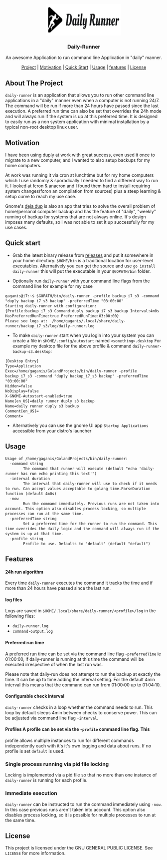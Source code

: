 
<div align="center">
    <img src="./images/logo.png" alt="Logo" width="240" height="100">
  </a>

  <h3 align="center">Daily-Runner</h3>

  <p align="center">
    An awesome Application to run command line Application in "daily" manner.
  </p>
   
   [Project](#project) | [Motivation](#motivation) | [Quick Start](#start) | [Usage](#usage) | [features](#features) | [License](#license)

  
</div>

<a name='project'></a>
## About The Project 
`daily-runner` is an application that allows you to run other command line
applications in a "daily" manner even when a computer is not running 24/7. The
command will be run if more than 24 hours have passed since the last execution.
A preferred run time can also be set that overrides the 24h mode and will
always run if the system is up at this preferred time. It is designed to easily
run as a non system application with minimal installation by a typical non-root
desktop linux user.

<a name='motivation'></a>
## Motivation

I have been using [duply](https://duply.net/index.php/Main_Page) at work with
great success, even used it once to migrate to a new computer, and I wanted to
also setup backups for my home computers. 

At work was running it via cron at lunchtime but for my home computers which I
use randomly & sporadically I needed to find a different way to run it. I
looked at fcron & anacron and I found them hard to install requiring system
changes(fcron an compilation from sources) plus a steep learning & setup curve
to reach my use case. 

Gnome's [deja dup](https://wiki.gnome.org/Apps/DejaDup) is also an app that
tries to solve the overall problem of home/personal computer backup and has the
feature of "daily", "weekly" running of backup for systems that are not always
online.  It's design imposes many defaults, so I was not able to set it up
successfully for my use cases. 


<a name='start'></a>
## Quick start

* Grab the latest binary release from
  [releases](https://github.com/gaganis/daily-runner/releases) and put it
somewhere in your home directory. `$HOME/bin` is a traditional location for
user-level executables. Alternatively you can get the source and use `go install
daily-runner` this will put the executable in your `$GOPATH/bin` folder.

* Optionally run `daily-runner` with your command line flags from the command
  line for example for my case

```
gaganis@i7:~$ $GOPATH/bin/daily-runner -profile backup_i7_s3 -command "duply backup_i7_s3 backup" -preferredTime "03:00:00" 
Starting daily-runner with configuration:
{Profile:backup_i7_s3 Command:duply backup_i7_s3 backup Interval:4m0s HasPreferredRunTime:true PreferredRunTime:03:00:00}
Please see logs at:  /home/gaganis/.local/share/daily-runner/backup_i7_s3/log/daily-runner.log
```

* To make `daily-runner` start when you login into your system you can create a
  file in `$HOME/.config/autostart` named `<something>.desktop` For example my
desktop file for the above profile & command `daily-runner-backup-s3.desktop`:

``` 
[Desktop Entry]
Type=Application
Exec=/home/gaganis/GolandProjects/bin/daily-runner -profile backup_i7_s3 -command "duply backup_i7_s3 backup" -preferredTime "03:00:00" 
Hidden=false
NoDisplay=false
X-GNOME-Autostart-enabled=true
Name[en_US]=daily runner duply s3 backup
Name=daily runner duply s3 backup
Comment[en_US]=
Comment=
```

* Alternatively you can use the gnome UI app `Startup Applications`
  accessible from your distro's launcher

<a name='usage'></a>
## Usage

```
Usage of /home/gaganis/GolandProjects/bin/daily-runner:
  -command string
        The command that runner will execute (default "echo 'daily-runner has run echo printing this text'")
  -interval duration
        The interval that daily-runner will use to check if it needs to run. Can accept values acceptable to golang time.ParseDuration function (default 4m0s)
  -now
        Run the command immediately. Previous runs are not taken into account. This option also disables process locking, so multiple processes can run at the same time.
  -preferredTime string
        Set a preferred time for the runner to run the command. This time overrides the daily logic and the command will always run if the system is up at that time.
  -profile string
        Profile to use. Defaults to 'default' (default "default")
```

<a name='features'></a>

## Features

#### 24h run algorithm

Every time `daily-runner` executes the command it tracks the time and if more
than 24 hours have passed since the last run.

#### log files

Logs are saved in `$HOME/.local/share/daily-runner/<profile>/log` in the
following files:
 * `daily-runner.log` 
 * `command-output.log` 

#### Preferred run time

A preferred run time can be set via the command line flag `-preferredTime` ie
01:00:00, if daily-runner is running at this time the command will be executed
irrespective of when the last run was. 

Please note that daily-run does not attempt to run the backup at exactly the
time. It can be up to time adding the interval setting. For the default 4min
interval this means that the command can run from 01:00:00 up to 01:04:10.

#### Configurable check interval

`daily-runner` checks in a loop whether the command needs to run. This loop by
default sleeps 4min between checks to conserve power. This can be adjusted via
command line flag `-interval`.

#### Profiles A profile can be set via the `-profile` command line flag. This
profile allows multiple instances to run for different commands independently
each with it's it's own logging and data about runs. If no profile is set
`default` is used.

### Single process running via pid file locking

Locking is implemented via a pid file so that no more than one instance of
`daily-runner` is running for each profile.

### Immediate execution

`daily-runner` can be instructed to run the command immediately using `-now`.
In this case previous runs aren't taken into account. This option also disables
process locking, so it is possible for multiple processes to run at the same time.



<a name='license'></a>

## License
This project is licensed under the GNU GENERAL PUBLIC LICENSE. See `LICENSE` for more information.